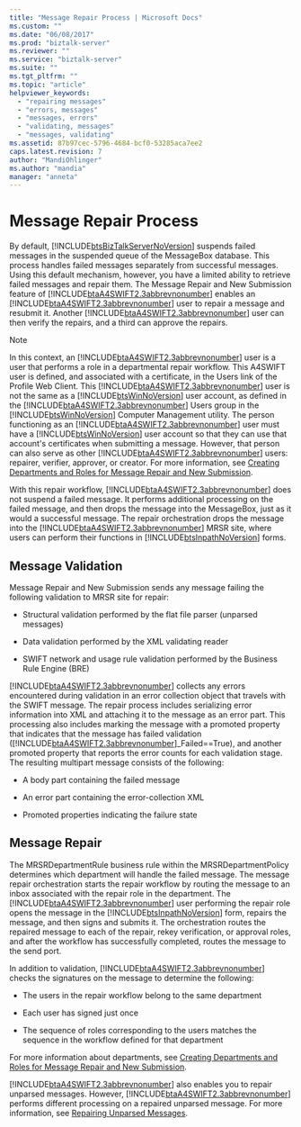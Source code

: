 ```yaml
---
title: "Message Repair Process | Microsoft Docs"
ms.custom: ""
ms.date: "06/08/2017"
ms.prod: "biztalk-server"
ms.reviewer: ""
ms.service: "biztalk-server"
ms.suite: ""
ms.tgt_pltfrm: ""
ms.topic: "article"
helpviewer_keywords: 
  - "repairing messages"
  - "errors, messages"
  - "messages, errors"
  - "validating, messages"
  - "messages, validating"
ms.assetid: 87b97cec-5796-4684-bcf0-53285aca7ee2
caps.latest.revision: 7
author: "MandiOhlinger"
ms.author: "mandia"
manager: "anneta"
---
```

# Message Repair Process
By default, [!INCLUDE[btsBizTalkServerNoVersion](../../includes/btsbiztalkservernoversion-md.md)] suspends failed messages in the suspended queue of the MessageBox database. This process handles failed messages separately from successful messages. Using this default mechanism, however, you have a limited ability to retrieve failed messages and repair them. The Message Repair and New Submission feature of [!INCLUDE[btaA4SWIFT2.3abbrevnonumber](../../includes/btaa4swift2-3abbrevnonumber-md.md)] enables an [!INCLUDE[btaA4SWIFT2.3abbrevnonumber](../../includes/btaa4swift2-3abbrevnonumber-md.md)] user to repair a message and resubmit it. Another [!INCLUDE[btaA4SWIFT2.3abbrevnonumber](../../includes/btaa4swift2-3abbrevnonumber-md.md)] user can then verify the repairs, and a third can approve the repairs.  
  
> [!NOTE]
>  In this context, an [!INCLUDE[btaA4SWIFT2.3abbrevnonumber](../../includes/btaa4swift2-3abbrevnonumber-md.md)] user is a user that performs a role in a departmental repair workflow. This A4SWIFT user is defined, and associated with a certificate, in the Users link of the Profile Web Client. This [!INCLUDE[btaA4SWIFT2.3abbrevnonumber](../../includes/btaa4swift2-3abbrevnonumber-md.md)] user is not the same as a [!INCLUDE[btsWinNoVersion](../../includes/btswinnoversion-md.md)] user account, as defined in the [!INCLUDE[btaA4SWIFT2.3abbrevnonumber](../../includes/btaa4swift2-3abbrevnonumber-md.md)] Users group in the [!INCLUDE[btsWinNoVersion](../../includes/btswinnoversion-md.md)] Computer Management utility. The person functioning as an [!INCLUDE[btaA4SWIFT2.3abbrevnonumber](../../includes/btaa4swift2-3abbrevnonumber-md.md)] user must have a [!INCLUDE[btsWinNoVersion](../../includes/btswinnoversion-md.md)] user account so that they can use that account's certificates when submitting a message. However, that person can also serve as other [!INCLUDE[btaA4SWIFT2.3abbrevnonumber](../../includes/btaa4swift2-3abbrevnonumber-md.md)] users: repairer, verifier, approver, or creator. For more information, see [Creating Departments and Roles for Message Repair and New Submission](../../adapters-and-accelerators/accelerator-swift/creating-departments-and-roles-for-message-repair-and-new-submission.md).  
  
 With this repair workflow, [!INCLUDE[btaA4SWIFT2.3abbrevnonumber](../../includes/btaa4swift2-3abbrevnonumber-md.md)] does not suspend a failed message. It performs additional processing on the failed message, and then drops the message into the MessageBox, just as it would a successful message. The repair orchestration drops the message into the [!INCLUDE[btaA4SWIFT2.3abbrevnonumber](../../includes/btaa4swift2-3abbrevnonumber-md.md)] MRSR site, where users can perform their functions in [!INCLUDE[btsInpathNoVersion](../../includes/btsinpathnoversion-md.md)] forms.  
  
## Message Validation  
 Message Repair and New Submission sends any message failing the following validation to MRSR site for repair:  
  
-   Structural validation performed by the flat file parser (unparsed messages)  
  
-   Data validation performed by the XML validating reader  
  
-   SWIFT network and usage rule validation performed by the Business Rule Engine (BRE)  
  
 [!INCLUDE[btaA4SWIFT2.3abbrevnonumber](../../includes/btaa4swift2-3abbrevnonumber-md.md)] collects any errors encountered during validation in an error collection object that travels with the SWIFT message. The repair process includes serializing error information into XML and attaching it to the message as an error part. This processing also includes marking the message with a promoted property that indicates that the message has failed validation ([!INCLUDE[btaA4SWIFT2.3abbrevnonumber](../../includes/btaa4swift2-3abbrevnonumber-md.md)]_Failed==True), and another promoted property that reports the error counts for each validation stage. The resulting multipart message consists of the following:  
  
-   A body part containing the failed message  
  
-   An error part containing the error-collection XML  
  
-   Promoted properties indicating the failure state  
  
## Message Repair  
 The MRSRDepartmentRule business rule within the MRSRDepartmentPolicy determines which department will handle the failed message. The message repair orchestration starts the repair workflow by routing the message to an inbox associated with the repair role in the department. The [!INCLUDE[btaA4SWIFT2.3abbrevnonumber](../../includes/btaa4swift2-3abbrevnonumber-md.md)] user performing the repair role opens the message in the [!INCLUDE[btsInpathNoVersion](../../includes/btsinpathnoversion-md.md)] form, repairs the message, and then signs and submits it. The orchestration routes the repaired message to each of the repair, rekey verification, or approval roles, and after the workflow has successfully completed, routes the message to the send port.  
  
 In addition to validation, [!INCLUDE[btaA4SWIFT2.3abbrevnonumber](../../includes/btaa4swift2-3abbrevnonumber-md.md)] checks the signatures on the message to determine the following:  
  
-   The users in the repair workflow belong to the same department  
  
-   Each user has signed just once  
  
-   The sequence of roles corresponding to the users matches the sequence in the workflow defined for that department  
  
 For more information about departments, see [Creating Departments and Roles for Message Repair and New Submission](../../adapters-and-accelerators/accelerator-swift/creating-departments-and-roles-for-message-repair-and-new-submission.md).  
  
 [!INCLUDE[btaA4SWIFT2.3abbrevnonumber](../../includes/btaa4swift2-3abbrevnonumber-md.md)] also enables you to repair unparsed messages. However, [!INCLUDE[btaA4SWIFT2.3abbrevnonumber](../../includes/btaa4swift2-3abbrevnonumber-md.md)] performs different processing on a repaired unparsed message. For more information, see [Repairing Unparsed Messages](../../adapters-and-accelerators/accelerator-swift/repairing-unparsed-messages.md).